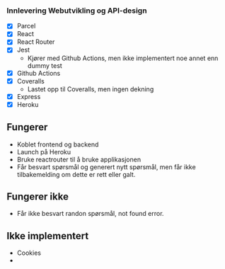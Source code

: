 ### Innlevering Webutvikling og API-design 

* [x] Parcel
* [x]  React
* [x]  React Router
* [x]  Jest
    * Kjører med Github Actions, men ikke implementert noe annet enn dummy test
* [x]  Github Actions
* [x]  Coveralls
    * Lastet opp til Coveralls, men ingen dekning
* [x]  Express
* [x]  Heroku

## Fungerer 
* Koblet frontend og backend 
* Launch på Heroku 
* Bruke reactrouter til å bruke applikasjonen
* Får besvart spørsmål og generert nytt spørsmål, men får ikke tilbakemelding om dette er rett eller galt. 

## Fungerer ikke 
* Får ikke besvart randon spørsmål, not found error.

## Ikke implementert 
* Cookies 
* 